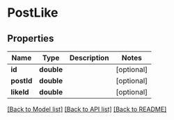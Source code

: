 # PostLike

## Properties
Name | Type | Description | Notes
------------ | ------------- | ------------- | -------------
**id** | **double** |  | [optional] 
**postId** | **double** |  | [optional] 
**likeId** | **double** |  | [optional] 

[[Back to Model list]](../README.md#documentation-for-models) [[Back to API list]](../README.md#documentation-for-api-endpoints) [[Back to README]](../README.md)


